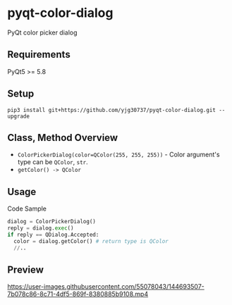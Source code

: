 # pyqt-color-dialog
PyQt color picker dialog

## Requirements
PyQt5 >= 5.8

## Setup
```pip3 install git+https://github.com/yjg30737/pyqt-color-dialog.git --upgrade```

## Class, Method Overview
* `ColorPickerDialog(color=QColor(255, 255, 255))` - Color argument's type can be `QColor`, `str`.
* `getColor() -> QColor`

## Usage
Code Sample

```python
dialog = ColorPickerDialog()
reply = dialog.exec()
if reply == QDialog.Accepted: 
  color = dialog.getColor() # return type is QColor
  //..
```

## Preview

https://user-images.githubusercontent.com/55078043/144693507-7b078c86-8c71-4df5-869f-8380885b9108.mp4



